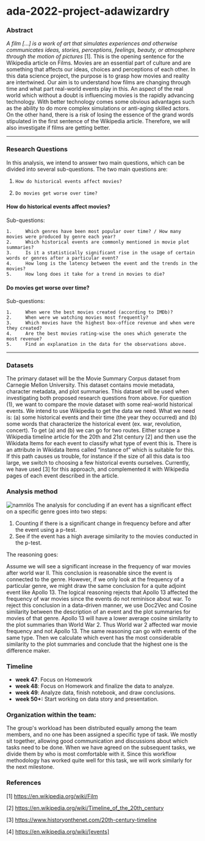 # ada-2022-project-adawizardry

### Abstract

*A film […] is a work of art that simulates experiences and otherwise communicates ideas, stories, perceptions, feelings, beauty, or atmosphere through the motion of pictures* [1]. This is the opening sentence for the Wikipedia article on Films. Movies are an essential part of culture and are something that affects our ideas, choices and perceptions of each other. In this data science project, the purpose is to grasp how movies and reality are intertwined. Our aim is to understand how films are changing through time and what part real-world events play in this. An aspect of the real world which without a doubt is influencing movies is the rapidly advancing technology. With better technology comes some obvious advantages such as the ability to do more complex simulations or anti-aging skilled actors. On the other hand, there is a risk of losing the essence of the grand words stipulated in the first sentence of the Wikipedia article. Therefore, we will also investigate if films are getting better. 
 
 ---
### Research Questions

In this analysis, we intend to answer two main questions, which can be divided into several sub-questions. The two main questions are:
 
1.     How do historical events affect movies?
2.     Do movies get worse over time?
 
#### How do historical events affect movies?
Sub-questions:

    1.     Which genres have been most popular over time? / How many movies were produced by genre each year?
    2.     Which historical events are commonly mentioned in movie plot summaries?
    3.     Is it a statistically significant rise in the usage of certain words or genres after a particular event?
    4.     How long is the latency between the event and the trends in the movies?
    5.     How long does it take for a trend in movies to die?
 
#### Do movies get worse over time?
Sub-questions:

    1.     When were the best movies created (according to IMDb)?
    2.     When were we watching movies most frequently?
    3.     Which movies have the highest box-office revenue and when were they created?
    4.     Are the best movies rating-wise the ones which generate the most revenue?
    5.     Find an explanation in the data for the observations above.
 
 ---
 
### Datasets

The primary dataset will be the Movie Summary Corpus dataset from Carnegie Mellon University. This dataset contains movie metadata, character metadata, and plot summaries. This dataset will be used when investigating both proposed research questions from above. 
  For question (1), we want to compare the movie dataset with some real-world historical events. We intend to use Wikipedia to get the data we need. What we need is: (a) some historical events and their time (the year they occurred) and (b) some words that characterize the historical event (ex. war, revolution, concert). To get (a) and (b) we can go for two routes. Either scrape a Wikipedia timeline article for the 20th and 21st century [2] and then use the Wikidata Items for each event to classify what type of event this is. There is an attribute in Wikidata Items called “instance of” which is suitable for this. If this path causes us trouble, for instance if the size of all this data is too large, we switch to choosing a few historical events ourselves. Currently, we have used [3] for this approach, and complemented it with Wikipedia pages of each event described in the article.
  
  
### Analysis method

![namnlös](https://user-images.githubusercontent.com/47889649/202481067-33475dfd-48f7-4a12-a0b0-c977f74eafbe.png)
The analysis for concluding if an event has a significant effect on a specific genre goes into two steps:
1. Counting if there is a significant change in frequency before and after the event using a p-test.
2. See if the event has a high average similarity to the movies conducted in the p-test.

The reasoning goes:

Assume we will see a significant increase in the frequency of war movies after world war II. This conclusion is reasonable since the event is connected to the genre. However, if we only look at the frequency of a particular genre, we might draw the same conclusion for a quite adjoint event like Apollo 13. The logical reasoning rejects that Apollo 13 affected the frequency of war movies since the events do not reminisce about war. To reject this conclusion in a data-driven manner, we use Doc2Vec and Cosine similarity between the description of an event and the plot summaries for movies of that genre. Apollo 13 will have a lower average cosine similarity to the plot summaries than World War 2. Thus World war 2 affected war movie frequency and not Apollo 13. The same reasoning can go with events of the same type. Then we calculate which event has the most considerable similarity to the plot summaries and conclude that the highest one is the difference maker.


### Timeline
* **week 47**:  Focus on Homework 
* **week 48**:  Focus on Homework and finalize the data to analyze.
* **week 49**:  Analyze data, finish notebook, and draw conclusions.
* **week 50+:** Start working on data story and presentation.

###  Organization within the team:
The group's workload has been distributed equally among the team members, and no one has been assigned a specific type of task. We mostly sit together, allowing good communication and discussions about which tasks need to be done. When we have agreed on the subsequent tasks, we divide them by who is most comfortable with it. Since this workflow methodology has worked quite well for this task, we will work similarly for the next milestone.
 
### References

[1] https://en.wikipedia.org/wiki/Film

[2] https://en.wikipedia.org/wiki/Timeline_of_the_20th_century

[3] https://www.historyonthenet.com/20th-century-timeline

[4] https://en.wikipedia.org/wiki/[events]
